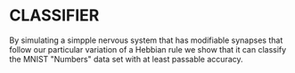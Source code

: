 # CLASSIFIER
By simulating a simpple nervous system that has modifiable synapses that follow our particular variation of a Hebbian rule we show that it can classify the MNIST "Numbers" data set with at least passable accuracy.
